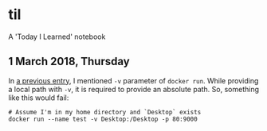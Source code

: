 # til
A 'Today I Learned' notebook

## 1 March 2018, Thursday
In [a previous entry](Archive/2018/02#21-february-2018-wednesday), I mentioned `-v` parameter of `docker run`. While providing a local path with `-v`, it is required to provide an absolute path. So, something like this would fail:

```
# Assume I'm in my home directory and `Desktop` exists
docker run --name test -v Desktop:/Desktop -p 80:9000
```
